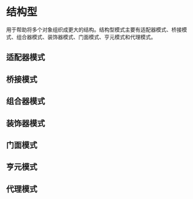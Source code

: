 # 结构型
用于帮助将多个对象组织成更大的结构。结构型模式主要有适配器模式、桥接模式、组合器模式、装饰器模式、门面模式、亨元模式和代理模式。

## 适配器模式
## 桥接模式
## 组合器模式
## 装饰器模式
## 门面模式
## 亨元模式
## 代理模式